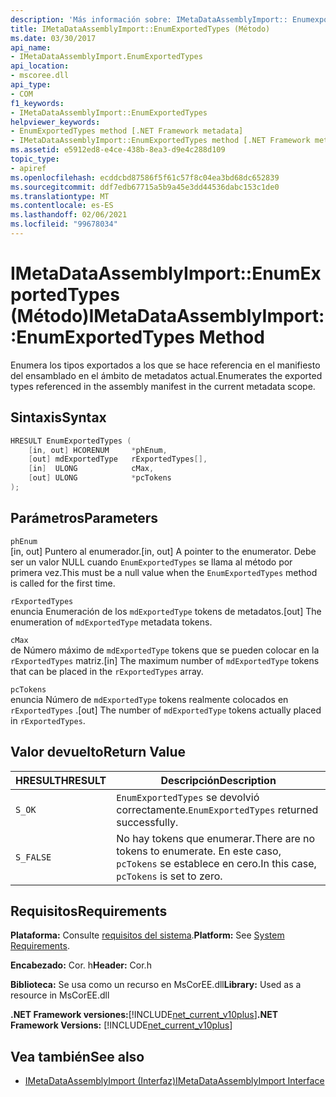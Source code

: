 ```yaml
---
description: 'Más información sobre: IMetaDataAssemblyImport:: Enumexportedtypes ((método)'
title: IMetaDataAssemblyImport::EnumExportedTypes (Método)
ms.date: 03/30/2017
api_name:
- IMetaDataAssemblyImport.EnumExportedTypes
api_location:
- mscoree.dll
api_type:
- COM
f1_keywords:
- IMetaDataAssemblyImport::EnumExportedTypes
helpviewer_keywords:
- EnumExportedTypes method [.NET Framework metadata]
- IMetaDataAssemblyImport::EnumExportedTypes method [.NET Framework metadata]
ms.assetid: e5912ed8-e4ce-438b-8ea3-d9e4c288d109
topic_type:
- apiref
ms.openlocfilehash: ecddcbd87586f5f61c57f8c04ea3bd68dc652839
ms.sourcegitcommit: ddf7edb67715a5b9a45e3dd44536dabc153c1de0
ms.translationtype: MT
ms.contentlocale: es-ES
ms.lasthandoff: 02/06/2021
ms.locfileid: "99678034"
---
```

# <a name="imetadataassemblyimportenumexportedtypes-method"></a><span data-ttu-id="a3b4a-103">IMetaDataAssemblyImport::EnumExportedTypes (Método)</span><span class="sxs-lookup"><span data-stu-id="a3b4a-103">IMetaDataAssemblyImport::EnumExportedTypes Method</span></span>

<span data-ttu-id="a3b4a-104">Enumera los tipos exportados a los que se hace referencia en el manifiesto del ensamblado en el ámbito de metadatos actual.</span><span class="sxs-lookup"><span data-stu-id="a3b4a-104">Enumerates the exported types referenced in the assembly manifest in the current metadata scope.</span></span>  
  
## <a name="syntax"></a><span data-ttu-id="a3b4a-105">Sintaxis</span><span class="sxs-lookup"><span data-stu-id="a3b4a-105">Syntax</span></span>  
  
```cpp  
HRESULT EnumExportedTypes (  
    [in, out] HCORENUM     *phEnum,
    [out] mdExportedType   rExportedTypes[],
    [in]  ULONG            cMax,
    [out] ULONG            *pcTokens  
);  
```  
  
## <a name="parameters"></a><span data-ttu-id="a3b4a-106">Parámetros</span><span class="sxs-lookup"><span data-stu-id="a3b4a-106">Parameters</span></span>  

 `phEnum`  
 <span data-ttu-id="a3b4a-107">[in, out] Puntero al enumerador.</span><span class="sxs-lookup"><span data-stu-id="a3b4a-107">[in, out] A pointer to the enumerator.</span></span> <span data-ttu-id="a3b4a-108">Debe ser un valor NULL cuando `EnumExportedTypes` se llama al método por primera vez.</span><span class="sxs-lookup"><span data-stu-id="a3b4a-108">This must be a null value when the `EnumExportedTypes` method is called for the first time.</span></span>  
  
 `rExportedTypes`  
 <span data-ttu-id="a3b4a-109">enuncia Enumeración de los `mdExportedType` tokens de metadatos.</span><span class="sxs-lookup"><span data-stu-id="a3b4a-109">[out] The enumeration of `mdExportedType` metadata tokens.</span></span>  
  
 `cMax`  
 <span data-ttu-id="a3b4a-110">de Número máximo de `mdExportedType` tokens que se pueden colocar en la `rExportedTypes` matriz.</span><span class="sxs-lookup"><span data-stu-id="a3b4a-110">[in] The maximum number of `mdExportedType` tokens that can be placed in the `rExportedTypes` array.</span></span>  
  
 `pcTokens`  
 <span data-ttu-id="a3b4a-111">enuncia Número de `mdExportedType` tokens realmente colocados en `rExportedTypes` .</span><span class="sxs-lookup"><span data-stu-id="a3b4a-111">[out] The number of `mdExportedType` tokens actually placed in `rExportedTypes`.</span></span>  
  
## <a name="return-value"></a><span data-ttu-id="a3b4a-112">Valor devuelto</span><span class="sxs-lookup"><span data-stu-id="a3b4a-112">Return Value</span></span>  
  
|<span data-ttu-id="a3b4a-113">HRESULT</span><span class="sxs-lookup"><span data-stu-id="a3b4a-113">HRESULT</span></span>|<span data-ttu-id="a3b4a-114">Descripción</span><span class="sxs-lookup"><span data-stu-id="a3b4a-114">Description</span></span>|  
|-------------|-----------------|  
|`S_OK`|<span data-ttu-id="a3b4a-115">`EnumExportedTypes` se devolvió correctamente.</span><span class="sxs-lookup"><span data-stu-id="a3b4a-115">`EnumExportedTypes` returned successfully.</span></span>|  
|`S_FALSE`|<span data-ttu-id="a3b4a-116">No hay tokens que enumerar.</span><span class="sxs-lookup"><span data-stu-id="a3b4a-116">There are no tokens to enumerate.</span></span> <span data-ttu-id="a3b4a-117">En este caso, `pcTokens` se establece en cero.</span><span class="sxs-lookup"><span data-stu-id="a3b4a-117">In this case, `pcTokens` is set to zero.</span></span>|  
  
## <a name="requirements"></a><span data-ttu-id="a3b4a-118">Requisitos</span><span class="sxs-lookup"><span data-stu-id="a3b4a-118">Requirements</span></span>  

 <span data-ttu-id="a3b4a-119">**Plataforma:** Consulte [requisitos del sistema](../../get-started/system-requirements.md).</span><span class="sxs-lookup"><span data-stu-id="a3b4a-119">**Platform:** See [System Requirements](../../get-started/system-requirements.md).</span></span>  
  
 <span data-ttu-id="a3b4a-120">**Encabezado:** Cor. h</span><span class="sxs-lookup"><span data-stu-id="a3b4a-120">**Header:** Cor.h</span></span>  
  
 <span data-ttu-id="a3b4a-121">**Biblioteca:** Se usa como un recurso en MsCorEE.dll</span><span class="sxs-lookup"><span data-stu-id="a3b4a-121">**Library:** Used as a resource in MsCorEE.dll</span></span>  
  
 <span data-ttu-id="a3b4a-122">**.NET Framework versiones:**[!INCLUDE[net_current_v10plus](../../../../includes/net-current-v10plus-md.md)]</span><span class="sxs-lookup"><span data-stu-id="a3b4a-122">**.NET Framework Versions:** [!INCLUDE[net_current_v10plus](../../../../includes/net-current-v10plus-md.md)]</span></span>  
  
## <a name="see-also"></a><span data-ttu-id="a3b4a-123">Vea también</span><span class="sxs-lookup"><span data-stu-id="a3b4a-123">See also</span></span>

- [<span data-ttu-id="a3b4a-124">IMetaDataAssemblyImport (Interfaz)</span><span class="sxs-lookup"><span data-stu-id="a3b4a-124">IMetaDataAssemblyImport Interface</span></span>](imetadataassemblyimport-interface.md)
